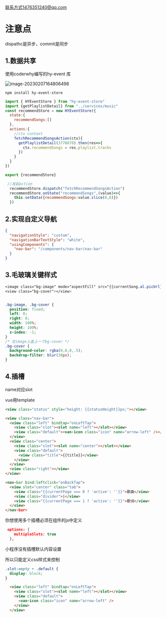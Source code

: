 联系方式1476351240@qq.com

# 注意点

dispathc是异步，commit是同步

## 1.数据共享

使用coderwhy编写的hy-event 库

![image-20230207164806498](D:\coderwhy\小程序\hymusic\ReadMe.assets\image-20230207164806498.png)

```shell
npm install hy-event-store
```

```js
import { HYEventStore } from "hy-event-store"
import {getPlaylistDetail} from "../services/music"
const recommendStore = new HYEventStore({
  state:{
    recommendSongs:[]
  },
  actions:{
    //ctx context
    fetchRecommendSongsAction(ctx){
      getPlaylistDetail(3778678).then(res=>{
        ctx.recommendSongs = res.playlist.tracks
      })
    }
  }
})

export {recommendStore}
```

```js
 //发起action
  recommendStore.dispatch("fetchRecommendSongsAction")
  recommendStore.onState("recommendSongs",(value)=>{
    this.setData({recommendSongs:value.slice(0,6)})
  })
```

## 2.实现自定义导航

```json
{
  "navigationStyle": "custom",
  "navigationBarTextStyle": "white",
  "usingComponents": {
    "nav-bar": "/components/nav-bar/nav-bar"
  }
}
```

## 3.毛玻璃关键样式

```css
<image class="bg-image" mode="aspectFill" src="{{currentSong.al.picUrl}}"></image>
<view class="bg-cover"></view>


.bg-image, .bg-cover {
  position: fixed;
  left: 0;
  right: 0;
  width: 100%;
  height: 100%;
  z-index: -1;
}
/* 在image上盖上一个bg-cover */
.bg-cover {
  background-color: rgba(0,0,0,.5);
  backdrop-filter: blur(30px);
}
```

## 4.插槽

name对应slot

vue用template

```html
<view class="status" style="height: {{statusHeight}}px;"></view>

<view class="nav-bar">
  <view class="left" bindtap="onLeftTap">
    <view class="slot"><slot name="left"></slot></view>
    <view class="default"><van-icon class="icon" name="arrow-left" /></view>
  </view>
  <view class="center">
    <view class="slot"><slot name="center"></slot></view>
    <view class="default">
      <view class="title">{{title}}</view>
    </view>
  </view>
  <view class="right"></view>
</view>
```

```html
<nav-bar bind:leftclick="onBackTap">
  <view slot="center" class="tab">
    <view class="{{currentPage === 0 ? 'active': ''}}">歌曲</view>
    <view class="divider">|</view>
    <view class="{{currentPage === 1 ? 'active': ''}}">歌词</view>
  </view>
</nav-bar>
```

你想使用多个插槽必须在组件的js中定义

```json
 options: {
    multipleSlots: true
  },
```

小程序没有插槽默认内容设置

所以只能定义css样式来控制

```css
.slot:empty + .default {
  display: block;
}
```

```html
  <view class="left" bindtap="onLeftTap">
    <view class="slot"><slot name="left"></slot></view>
    <view class="default">
      <van-icon class="icon" name="arrow-left" />
    </view>
  </view>
```

